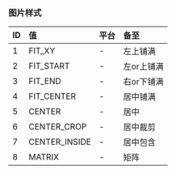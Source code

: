###  图片样式

| ID  | 值  |  平台 | 备至  |
| :------------ | :------------ | :------------ | :------------ |
|  1 | FIT_XY    |  - | 左上铺满  |
| 2  |  FIT_START   |  - |  左or上铺满 |
| 3  | FIT_END    |  - | 右or下铺满  |
| 4  | FIT_CENTER    |  - | 居中铺满  |
|  5 | CENTER    |  - | 居中  |
|  6 |  CENTER_CROP   | -  | 居中裁剪  |
| 7  |   CENTER_INSIDE  |  - | 居中包含  |
|  8 |  MATRIX   | -   | 矩阵  |